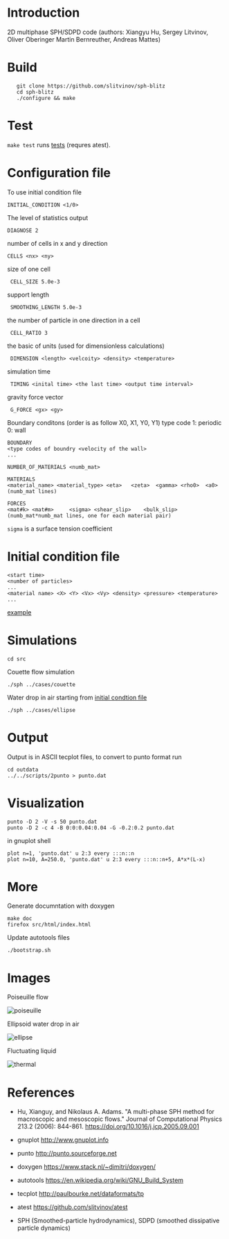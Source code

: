 # Introduction

2D multiphase SPH/SDPD code (authors: Xiangyu Hu, Sergey Litvinov, Oliver Oberinger
Martin Bernreuther, Andreas Mattes)

# Build

       git clone https://github.com/slitvinov/sph-blitz
       cd sph-blitz
       ./configure && make

# Test

`make test` runs [tests](test/) (requres atest).

# Configuration file

To use initial condition file

	INITIAL_CONDITION <1/0>

The level of statistics output

	DIAGNOSE 2

number of cells in x and y direction

	CELLS <nx> <ny>

size of one cell

	 CELL_SIZE 5.0e-3

support length

	 SMOOTHING_LENGTH 5.0e-3

the number of particle in one direction in a cell

	 CELL_RATIO	3

the basic of units (used for dimensionless calculations)

	 DIMENSION <length> <velcoity> <density> <temperature>

simulation time

	 TIMING <inital time> <the last time> <output time interval>

gravity force vector

	 G_FORCE <gx> <gy>

Boundary conditons (order is as follow X0, X1, Y0, Y1)
type code
1: periodic
0: wall

	BOUNDARY
	<type codes of boundry <velocity of the wall>
	...

	NUMBER_OF_MATERIALS <numb_mat>

	MATERIALS
	<material_name> <material_type>	<eta>	<zeta>	<gamma>	<rho0>	<a0>
	(numb_mat lines)

	FORCES
	<mat#k>	<mat#m>		<sigma>	<shear_slip>	<bulk_slip>
	(numb_mat*numb_mat lines, one for each material pair)

`sigma` is a surface tension coefficient

# Initial condition file

	<start time>
	<number of particles>
	...
	<material name> <X> <Y> <Vx> <Vy> <density> <pressure> <temperature>
	...

[example](cases/couette.rst)

# Simulations

	cd src

Couette flow simulation

	./sph ../cases/couette

Water drop in air starting from [initial condtion file](cases/ellipse.cfg)

	./sph ../cases/ellipse

# Output

Output is in ASCII tecplot files, to convert to punto format run

	cd outdata
	../../scripts/2punto > punto.dat

# Visualization

	punto -D 2 -V -s 50 punto.dat
	punto -D 2 -c 4 -B 0:0:0.04:0.04 -G -0.2:0.2 punto.dat

in gnuplot shell

	plot n=1, 'punto.dat' u 2:3 every :::n::n
	plot n=10, A=250.0, 'punto.dat' u 2:3 every :::n::n+5, A*x*(L-x)

# More

Generate documntation with doxygen

	make doc
	firefox src/html/index.html

Update autotools files

	./bootstrap.sh


# Images

Poiseuille flow

![poiseuille](img/poiseuille.png)

Ellipsoid water drop in air

![ellipse](img/ellipse.png)

Fluctuating liquid

![thermal](img/thermal.gif)

# References

- Hu, Xianguy, and Nikolaus A. Adams. "A multi-phase SPH method for
  macroscopic and mesoscopic flows." Journal of Computational Physics
  213.2 (2006): 844-861. https://doi.org/10.1016/j.jcp.2005.09.001

- gnuplot http://www.gnuplot.info

- punto http://punto.sourceforge.net

- doxygen https://www.stack.nl/~dimitri/doxygen/

- autotools https://en.wikipedia.org/wiki/GNU_Build_System

- tecplot http://paulbourke.net/dataformats/tp

- atest https://github.com/slitvinov/atest

- SPH (Smoothed-particle hydrodynamics), SDPD (smoothed dissipative particle dynamics)
